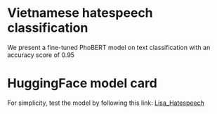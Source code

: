 # Vietnamese hatespeech classification 
We present a fine-tuned PhoBERT model on text classification with an accuracy score of 0.95

# HuggingFace model card
For simplicity, test the model by following this link: [Lisa_Hatespeech](https://huggingface.co/lisagrace/hate_speech_bert)
